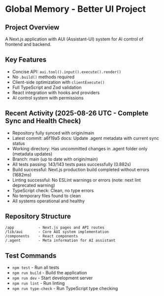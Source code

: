 # Global Memory - Better UI Project

## Project Overview
A Next.js application with AUI (Assistant-UI) system for AI control of frontend and backend.

## Key Features
- Concise API: `aui.tool().input().execute().render()`
- No `.build()` methods required
- Client-side optimization with `clientExecute()`
- Full TypeScript and Zod validation
- React integration with hooks and providers
- AI control system with permissions

## Recent Activity (2025-08-26 UTC - Complete Sync and Health Check)
- Repository fully synced with origin/main
- Latest commit: a6f19a5 docs: Update .agent metadata with current sync status
- Working directory: Has uncommitted changes in .agent folder only (metadata updates)
- Branch: main (up to date with origin/main)
- All tests passing: 143/143 tests pass successfully (0.882s)
- Build successful: Next.js production build completed without errors (1682ms)
- Linting successful: No ESLint warnings or errors (note: next lint deprecated warning)
- TypeScript check: Clean, no type errors
- No temporary files found to clean
- All systems operational and healthy

## Repository Structure
```
/app           - Next.js pages and API routes
/lib/aui       - Core AUI system implementation
/components    - React components
/.agent        - Meta information for AI assistant
```

## Test Commands
- `npm test` - Run all tests
- `npm run build` - Build the application
- `npm run dev` - Start development server
- `npm run lint` - Run linting
- `npm run type-check` - Run TypeScript type checking